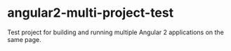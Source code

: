 # angular2-multi-project-test
Test project for building and running multiple Angular 2 applications on the same page.
